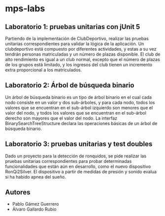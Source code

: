 # mps-labs

## Laboratorio 1: pruebas unitarias con jUnit 5

Partiendo de la implementación de ClubDeportivo, realizar las pruebas unitarias correspondientes para validar la lógica de la aplicación. Un clubdeportivo está compuesto por diferentes actividades, y estas a su vez tendrán personas matriculadas y un número de plazas disponible. El club de alto rendimiento es igual a un club normal, excepto que el número de plazas de los grupos está limitado, y los ingresos del club tienen un incremento extra proporcional a los matriculados.

## Laboratorio 2: Árbol de búsqueda binario

Un árbol de búsqueda binario es un tipo de árbol binario en el cual cada nodo consiste en un valor y dos sub-árboles, y para cada nodo, todos los valores que se encuentran en el sub-árbol izquierdo son menores que el valor del nodo, y todos los valores que se encuentran en el sub-árbol derecho son mayores que el valor del nodo. La interfaz BinarySearchTreeStructure<T> declara las operaciones básicas de un árbol de búsqueda binario.

##  Laboratorio 3: pruebas unitarias y test doubles
Dado un proyecto para la detección de ronquidos, se pide realizar las pruebas unitarias correspondientes para probar determinadas funcionalidades que están aún en desarrollo, como el nuevo dispositivo RonQi2Silver. El dispositivo a partir de medidas de presión y sonido evalua si ha habido apnea del sueño.

## Autores

- Pablo Gámez Guerrero
- Álvaro Gallardo Rubio
